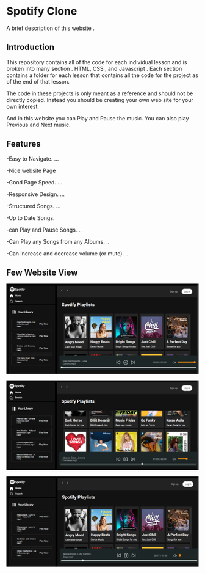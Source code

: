 
# Spotify Clone

A brief description of this website .
## Introduction
This repository contains all of the code for each individual lesson and is broken into many section . HTML, CSS , and Javascript . Each section contains a folder for each lesson that contains all the code for the project as of the end of that lesson.

The code in these projects is only meant as a reference and should not be directly copied. Instead you should be creating your own web site for your own interest.

And in this website you can Play and Pause the music.
You can also play Previous and Next music.

## Features

-Easy to Navigate. ...

-Nice website Page

-Good Page Speed. ...

-Responsive Design. ...

-Structured Songs. ...

-Up to Date Songs.

-can Play and Pause Songs. ..

-Can Play any Songs from any Albums. ..

-Can increase and decrease volume (or mute). ..



## Few Website View

![img 1](https://github.com/Riyak05/spotify-clone/blob/main/images/spotify1.PNG?raw=true)

![img 1](https://github.com/Riyak05/spotify-clone/blob/main/images/spotify2.PNG?raw=true)

![img 1](https://github.com/Riyak05/spotify-clone/blob/main/images/spotify3.PNG?raw=true)





